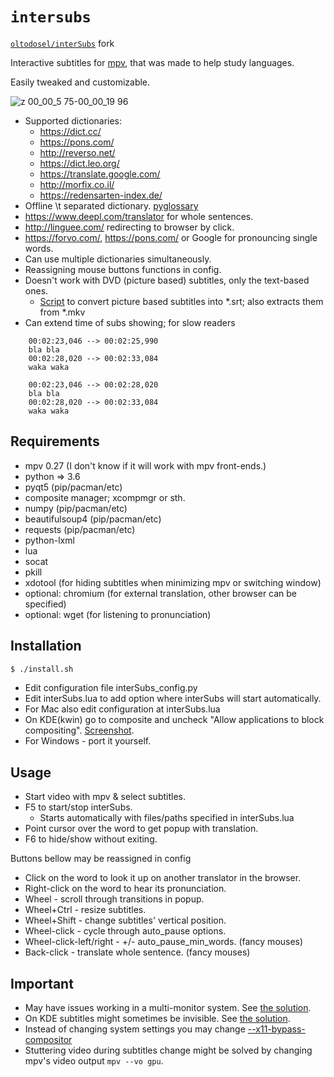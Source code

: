 # `intersubs`

[`oltodosel/interSubs`](http://github.com/oltodosel/interSubs) fork

Interactive subtitles for [mpv](https://github.com/mpv-player/mpv), that was made to help study languages.

Easily tweaked and customizable.

![z 00_00_5 75-00_00_19 96](https://user-images.githubusercontent.com/10230453/38359595-7f56acc0-38d1-11e8-9a65-257466a44e08.gif)

* Supported dictionaries:
  * https://dict.cc/
  * https://pons.com/
  * http://reverso.net/
  * https://dict.leo.org/
  * https://translate.google.com/
  * http://morfix.co.il/
  * https://redensarten-index.de/
* Offline \t separated dictionary. [pyglossary](https://github.com/ilius/pyglossary)
* https://www.deepl.com/translator for whole sentences.
* http://linguee.com/ redirecting to browser by click.
* https://forvo.com/, https://pons.com/ or Google for pronouncing single words.
* Can use multiple dictionaries simultaneously.
* Reassigning mouse buttons functions in config.
* Doesn't work with DVD (picture based) subtitles, only the text-based ones.
  * [Script](https://github.com/oltodosel/extract_n_convert_dvd_bd_subtitles) to convert picture based subtitles into *.srt; also extracts them from *.mkv
* Can extend time of subs showing; for slow readers
```
    00:02:23,046 --> 00:02:25,990
    bla bla
    00:02:28,020 --> 00:02:33,084
    waka waka

    00:02:23,046 --> 00:02:28,020
    bla bla
    00:02:28,020 --> 00:02:33,084
    waka waka
```

## Requirements

* mpv 0.27 (I don't know if it will work with mpv front-ends.)
* python => 3.6
* pyqt5 (pip/pacman/etc)
* composite manager; xcompmgr or sth.
* numpy (pip/pacman/etc)
* beautifulsoup4 (pip/pacman/etc)
* requests (pip/pacman/etc)
* python-lxml
* lua
* socat
* pkill
* xdotool (for hiding subtitles when minimizing mpv or switching window)
* optional: chromium (for external translation, other browser can be specified)
* optional: wget (for listening to pronunciation)

## Installation

```sh
$ ./install.sh
```

* Edit configuration file interSubs_config.py
* Edit interSubs.lua to add option where interSubs will start automatically.
* For Mac also edit configuration at interSubs.lua
* On KDE(kwin) go to composite and uncheck "Allow applications to block compositing". [Screenshot](https://iwf1.com/wordpress/wp-content/uploads/2017/09/Disable-applications-override-compositor-KDE.jpg).
* For Windows - port it yourself.

## Usage

* Start video with mpv & select subtitles.
* F5 to start/stop interSubs.
  * Starts automatically with files/paths specified in interSubs.lua
* Point cursor over the word to get popup with translation.
* F6 to hide/show without exiting.

Buttons bellow may be reassigned in config

* Click on the word to look it up on another translator in the browser.
* Right-click on the word to hear its pronunciation.
* Wheel - scroll through transitions in popup.
* Wheel+Ctrl - resize subtitles.
* Wheel+Shift - change subtitles' vertical position.
* Wheel-click - cycle through auto_pause options.
* Wheel-click-left/right - +/- auto_pause_min_words. (fancy mouses)
* Back-click - translate whole sentence. (fancy mouses)

## Important

* May have issues working in a multi-monitor system.  See [the solution](https://github.com/oltodosel/interSubs/issues/26).
* On KDE subtitles might sometimes be invisible. See [the solution](https://github.com/oltodosel/interSubs/issues/12#issuecomment-433960146).
* Instead of changing system settings you may change [--x11-bypass-compositor](https://mpv.io/manual/stable/#options-x11-bypass-compositor)
* Stuttering video during subtitles change might be solved by changing mpv's video output `mpv --vo gpu`.
